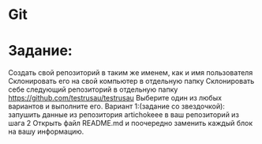# Git

# Задание:

Создать свой репозиторий в таким же именем, как и имя пользователя
Склонировать его на свой компьютер в отдельную папку
Склонировать себе следующий репозиторий в отдельную папку https://github.com/testrusau/testrusau
Выберите один из любых вариантов и выполните его.
Вариант 1:(задание со звездочкой): запушить данные из репозитория artichokeee в ваш репозиторий из шага 2
Открыть файл README.md и поочередно заменить каждый блок на вашу информацию.
